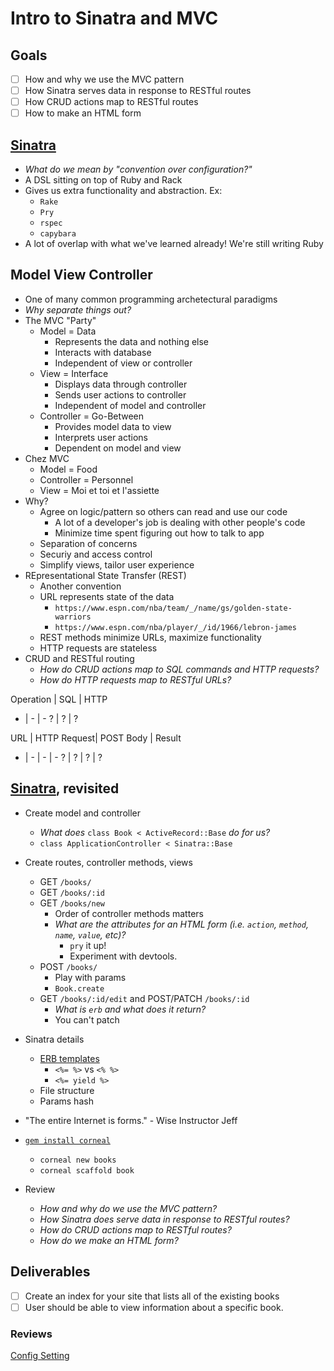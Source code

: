 # Intro to Sinatra and MVC 
## Goals
- [ ] How and why we use the MVC pattern
- [ ] How Sinatra serves data in response to RESTful routes
- [ ] How CRUD actions map to RESTful routes
- [ ] How to make an HTML form

## [Sinatra](https://www.youtube.com/watch?v=qQzdAsjWGPg)
- *What do we mean by "convention over configuration?"*
- A DSL sitting on top of Ruby and Rack
- Gives us extra functionality and abstraction. Ex:
    - `Rake`
    - `Pry`
    - `rspec`
    - `capybara`
- A lot of overlap with what we've learned already! We're still writing Ruby

## Model View Controller
- One of many common programming archetectural paradigms
- *Why separate things out?*
- The MVC "Party"
    - Model = Data
        - Represents the data and nothing else
        - Interacts with database
        - Independent of view or controller
    - View = Interface
        - Displays data through controller
        - Sends user actions to controller
        - Independent of model and controller
    - Controller = Go-Between
        - Provides model data to view
        - Interprets user actions
        - Dependent on model and view
- Chez MVC
    - Model = Food
    - Controller = Personnel
    - View = Moi et toi et l'assiette
- Why?
    - Agree on logic/pattern so others can read and use our code
        - A lot of a developer's job is dealing with other people's code
        - Minimize time spent figuring out how to talk to app
    - Separation of concerns
    - Securiy and access control
    - Simplify views, tailor user experience
- REpresentational State Transfer (REST)
    - Another convention
    - URL represents state of the data
        - `https://www.espn.com/nba/team/_/name/gs/golden-state-warriors`
        - `https://www.espn.com/nba/player/_/id/1966/lebron-james`
    - REST methods minimize URLs, maximize functionality
    - HTTP requests are stateless
- CRUD and RESTful routing
    - *How do CRUD actions map to SQL commands and HTTP requests?*
    - *How do HTTP requests map to RESTful URLs?*

Operation | SQL | HTTP
- | - | -
? | ? | ?
    
URL | HTTP Request| POST Body | Result
- | - | - | -
? | ? | ? | ?

## [Sinatra](http://sinatrarb.com/), revisited
- Create model and controller
    - *What does* `class Book < ActiveRecord::Base` *do for us?*
    - `class ApplicationController < Sinatra::Base`
- Create routes, controller methods, views
    - GET `/books/`
    - GET `/books/:id`
    - GET `/books/new`
        - Order of controller methods matters
        - *What are the attributes for an HTML form (i.e. `action`, `method`, `name`, `value`, etc)?*
            - `pry` it up!
            - Experiment with devtools.
    - POST `/books/`
        - Play with params
        - `Book.create`
    - GET `/books/:id/edit` and POST/PATCH `/books/:id`
        - *What is `erb` and what does it return?*
        - You can't patch
- Sinatra details
    - [ERB templates](https://ruby-doc.org/stdlib-1.9.3/libdoc/erb/rdoc/ERB.html)
        - `<%= %>` vs `<% %>`
        - `<%= yield %>`
    - File structure
    - Params hash
- "The entire Internet is forms." - Wise Instructor Jeff

- [`gem install corneal`](https://github.com/thebrianemory/corneal)
    - `corneal new books`
    - `corneal scaffold book`
- Review
    - *How and why do we use the MVC pattern?*
    - *How Sinatra does serve data in response to RESTful routes?*
    - *How do CRUD actions map to RESTful routes?*
    - *How do we make an HTML form?*

## Deliverables
- [ ] Create an index for your site that lists all of the existing books
- [ ] User should be able to view information about a specific book.

### Reviews
[Config Setting](http://sinatrarb.com/configuration.html)
